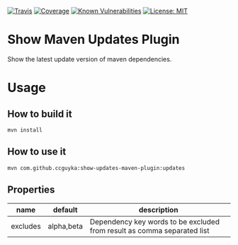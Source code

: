 [![Travis](https://img.shields.io/travis/ccguyka/show-updates-maven-plugin.svg?style=flat-square)](https://travis-ci.org/ccguyka/show-updates-maven-plugin)
[![Coverage](https://img.shields.io/coveralls/github/ccguyka/show-updates-maven-plugin.svg?style=flat-square)](https://coveralls.io/github/ccguyka/show-updates-maven-plugin)
[![Known Vulnerabilities](https://snyk.io/test/github/ccguyka/show-updates-maven-plugin/badge.svg)](https://snyk.io/test/github/ccguyka/show-updates-maven-plugin)
[![License: MIT](https://img.shields.io/badge/License-MIT-yellow.svg?style=flat-square)](https://opensource.org/licenses/MIT)

# Show Maven Updates Plugin

Show the latest update version of maven dependencies.

# Usage

## How to build it

```
mvn install
```

## How to use it

```
mvn com.github.ccguyka:show-updates-maven-plugin:updates
```

## Properties

| name     | default    | description                                                             |
|----------|------------|-------------------------------------------------------------------------|
| excludes | alpha,beta | Dependency key words to be excluded from result as comma separated list |
